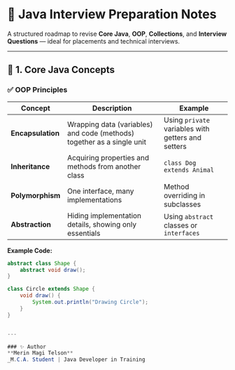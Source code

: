 # 🧭 Java Interview Preparation Notes

A structured roadmap to revise **Core Java**, **OOP**, **Collections**, and **Interview Questions** — ideal for placements and technical interviews.

---

## 🧩 1. Core Java Concepts

### ✅ OOP Principles

| Concept | Description | Example |
|----------|--------------|----------|
| **Encapsulation** | Wrapping data (variables) and code (methods) together as a single unit | Using `private` variables with getters and setters |
| **Inheritance** | Acquiring properties and methods from another class | `class Dog extends Animal` |
| **Polymorphism** | One interface, many implementations | Method overriding in subclasses |
| **Abstraction** | Hiding implementation details, showing only essentials | Using `abstract` classes or `interfaces` |

**Example Code:**
```java
abstract class Shape {
    abstract void draw();
}

class Circle extends Shape {
    void draw() {
        System.out.println("Drawing Circle");
    }
}


---

### ✨ Author
**Merin Magi Telson**  
_M.C.A. Student | Java Developer in Training 

